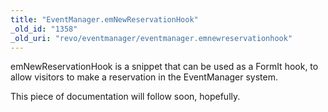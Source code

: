 ```yaml
---
title: "EventManager.emNewReservationHook"
_old_id: "1358"
_old_uri: "revo/eventmanager/eventmanager.emnewreservationhook"
---
```


emNewReservationHook is a snippet that can be used as a FormIt hook, to allow visitors to make a reservation in the EventManager system.

This piece of documentation will follow soon, hopefully.